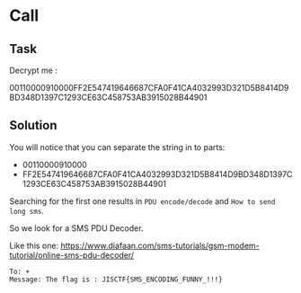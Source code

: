 # Call

## Task

Decrypt me :

00110000910000FF2E547419646687CFA0F41CA4032993D321D5B8414D9BD348D1397C1293CE63C458753AB3915028B44901

## Solution

You will notice that you can separate the string in to parts:

- 00110000910000
- FF2E547419646687CFA0F41CA4032993D321D5B8414D9BD348D1397C1293CE63C458753AB3915028B44901

Searching for the first one results in `PDU encode/decode` and `How to send long sms`.

So we look for a SMS PDU Decoder.

Like this one: https://www.diafaan.com/sms-tutorials/gsm-modem-tutorial/online-sms-pdu-decoder/

```
To:	+
Message: The flag is : JISCTF{SMS_ENCODING_FUNNY_!!!}
```
